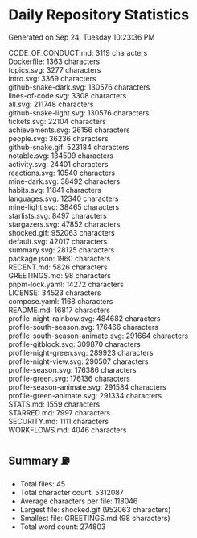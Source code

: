 # Daily Repository Statistics
Generated on Sep 24, Tuesday 10:23:36 PM  

CODE_OF_CONDUCT.md: 3119 characters  
Dockerfile: 1363 characters  
topics.svg: 3277 characters  
intro.svg: 3369 characters  
github-snake-dark.svg: 130576 characters  
lines-of-code.svg: 3308 characters  
all.svg: 211748 characters  
github-snake-light.svg: 130576 characters  
tickets.svg: 22104 characters  
achievements.svg: 26156 characters  
people.svg: 36236 characters  
github-snake.gif: 523184 characters  
notable.svg: 134509 characters  
activity.svg: 24401 characters  
reactions.svg: 10540 characters  
mine-dark.svg: 38492 characters  
habits.svg: 11841 characters  
languages.svg: 12340 characters  
mine-light.svg: 38465 characters  
starlists.svg: 8497 characters  
stargazers.svg: 47852 characters  
shocked.gif: 952063 characters  
default.svg: 42017 characters  
summary.svg: 28125 characters  
package.json: 1960 characters  
RECENT.md: 5826 characters  
GREETINGS.md: 98 characters  
pnpm-lock.yaml: 14272 characters  
LICENSE: 34523 characters  
compose.yaml: 1168 characters  
README.md: 16817 characters  
profile-night-rainbow.svg: 484682 characters  
profile-south-season.svg: 176466 characters  
profile-south-season-animate.svg: 291664 characters  
profile-gitblock.svg: 309870 characters  
profile-night-green.svg: 289923 characters  
profile-night-view.svg: 290507 characters  
profile-season.svg: 176386 characters  
profile-green.svg: 176136 characters  
profile-season-animate.svg: 291584 characters  
profile-green-animate.svg: 291334 characters  
STATS.md: 1559 characters  
STARRED.md: 7997 characters  
SECURITY.md: 1111 characters  
WORKFLOWS.md: 4046 characters  

## Summary ⛽  
- Total files: 45  
- Total character count: 5312087  
- Average characters per file: 118046  
- Largest file: shocked.gif (952063 characters)  
- Smallest file: GREETINGS.md (98 characters)  
- Total word count: 274803  
